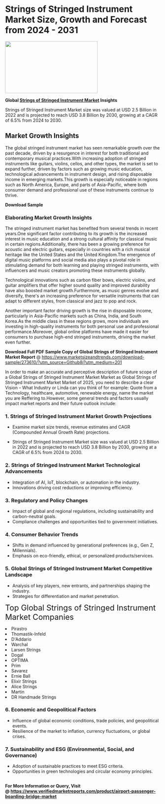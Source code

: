 <H1>Strings of Stringed Instrument Market Size, Growth and Forecast from 2024 - 2031</H1><img class="aligncenter size-medium wp-image-584254" src="https://thirdeyenews.in/wp-content/uploads/2024/09/Global-Market-Research-300x168.jpeg" alt="" width="300" height="168" /><p><strong>Global&nbsp;<a href="https://www.marketsizeandtrends.com/download-sample/273610/?utm_source=Github8j?utm_medium=201">Strings of Stringed Instrument Market</a> Insights</strong></p><p>Strings of Stringed Instrument Market size was valued at USD 2.5 Billion in 2022 and is projected to reach USD 3.8 Billion by 2030, growing at a CAGR of 6.5% from 2024 to 2030.</p><p><h2>Market Growth Insights</h2> <p>The global stringed instrument market has seen remarkable growth over the past decade, driven by a resurgence in interest for both traditional and contemporary musical practices.With increasing adoption of stringed instruments like guitars, violins, cellos, and other types, the market is set to expand further, driven by factors such as growing music education, technological advancements in instrument design, and rising disposable income in emerging markets.This growth is especially noticeable in regions such as North America, Europe, and parts of Asia-Pacific, where both consumer demand and professional use of these instruments continue to thrive.</p> <p><strong>Download Sample</strong></p> <h3>Elaborating Market Growth Insights</h3> <p>The stringed instrument market has benefited from several trends in recent years.One significant factor contributing to its growth is the increased interest in music education and a strong cultural affinity for classical music in certain regions.Additionally, there has been a growing preference for acoustic and electric guitars, especially in countries with a rich musical heritage like the United States and the United Kingdom.The emergence of digital music platforms and social media also plays a pivotal role in stimulating demand for both learning and playing stringed instruments, with influencers and music creators promoting these instruments globally.</p> <p>Technological innovations such as carbon fiber bows, electric violins, and guitar amplifiers that offer higher sound quality and improved durability have also boosted market growth.Furthermore, as music genres evolve and diversify, there's an increasing preference for versatile instruments that can adapt to different styles, from classical and jazz to pop and rock.</p> <p>Another important factor driving growth is the rise in disposable income, particularly in Asia-Pacific markets such as China, India, and South Korea.As the middle class in these regions grows, more individuals are investing in high-quality instruments for both personal use and professional performance.Moreover, global online platforms have made it easier for consumers to purchase high-end stringed instruments, driving the market even further.</p> <p><span class=""><strong>Download Full PDF Sample Copy of Global Strings of Stringed Instrument Market Report</strong> @ <a href="https://www.marketsizeandtrends.com/download-sample/273610/?utm_source=Github8j?utm_medium=201" target="_blank">https://www.marketsizeandtrends.com/download-sample/273610/?utm_source=Github8j?utm_medium=201</a></span></p><p>In order to make an accurate and perceptive description of future scope of a Global&nbsp;Strings of Stringed Instrument Market Market as Global&nbsp;Strings of Stringed Instrument Market Market of 2025, you need to describe a clear Vision &ndash; What Industry or Linda can you think of for example: Quote from a Technology, healthcare, automotive, renewable energy, name the market you are Reffering to.However, some general trends and factors usually impact market reports and their future outlook include:</p><h3>1.&nbsp;<strong>Strings of Stringed Instrument Market Growth Projections</strong></h3><ul><li>Examine market size trends, revenue estimates and CAGR (Compounded Annual Growth Rate) projections.</li><li><p>Strings of Stringed Instrument Market size was valued at USD 2.5 Billion in 2022 and is projected to reach USD 3.8 Billion by 2030, growing at a CAGR of 6.5% from 2024 to 2030.</p></li></ul><h3>2.&nbsp;<strong>Strings of Stringed Instrument Market Technological Advancements</strong></h3><ul><li>Integration of AI, IoT, blockchain, or automation in the industry.</li><li>Innovations driving cost reductions or improving efficiency.</li></ul><h3>3.&nbsp;<strong>Regulatory and Policy Changes</strong></h3><ul><li>Impact of global and regional regulations, including sustainability and carbon-neutral goals.</li><li>Compliance challenges and opportunities tied to government initiatives.</li></ul><h3>4.&nbsp;<strong>Consumer Behavior Trends</strong></h3><ul><li>Shifts in demand influenced by generational preferences (e.g., Gen Z, Millennials).</li><li>Emphasis on eco-friendly, ethical, or personalized products/services.</li></ul><h3>5.&nbsp;<strong>Global Strings of Stringed Instrument Market Competitive Landscape</strong></h3><ul><li>Analysis of key players, new entrants, and partnerships shaping the industry.</li><li>Strategies for differentiation and market penetration.</li></ul><p data-pm-slice="1 1 []"><span style="color: inherit; font-family: inherit; font-size: 25px;">Top Global Strings of Stringed Instrument Market Companies</span></p><div class="" data-test-id=""><p><li>Pirastro</li><li> Thomastik-Infeld</li><li> D'Addario</li><li> Warchal</li><li> Larsen Strings</li><li> Dogal</li><li> OPTIMA</li><li> Prim</li><li> Savarez</li><li> Ernie Ball</li><li> Elixir Strings</li><li> Alice Strings</li><li> Martin</li><li> DR Handmade Strings</li></p></div><h3>6.&nbsp;<strong>Economic and Geopolitical Factors</strong></h3><ul><li>Influence of global economic conditions, trade policies, and geopolitical events.</li><li>Resilience of the market to inflation, currency fluctuations, or global crises.</li></ul><h3>7.&nbsp;<strong>Sustainability and ESG (Environmental, Social, and Governance)</strong></h3><ul><li>Adoption of sustainable practices to meet ESG criteria.</li><li>Opportunities in green technologies and circular economy principles.</li></ul><h2><strong style="font-size: 14px;">For More Information or Query, Visit @&nbsp;</strong><a style="background-color: #ffffff; font-size: 14px;" href="https://www.marketsizeandtrends.com/report/strings-of-stringed-instrument-market/" target="_blank">https://www.verifiedmarketreports.com/product/airport-passenger-boarding-bridge-market</a></h2>